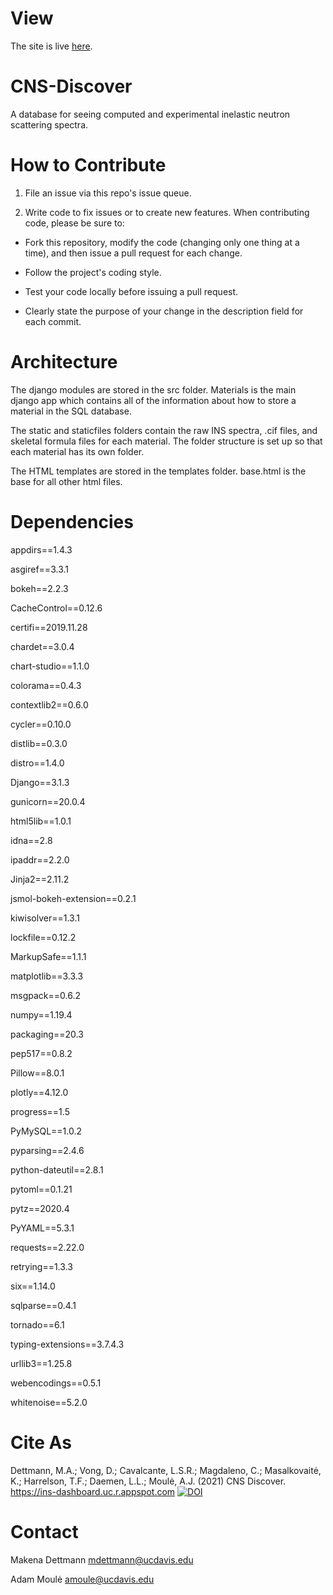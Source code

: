 # View
The site is live [here](https://ins-dashboard.uc.r.appspot.com).

# CNS-Discover
A database for seeing computed and experimental inelastic neutron scattering spectra.

# How to Contribute
1. File an issue via this repo's issue queue.

2. Write code to fix issues or to create new features. When contributing code, please be sure to:

* Fork this repository, modify the code (changing only one thing at a time), and then issue a pull request for each change.

* Follow the project's coding style.

* Test your code locally before issuing a pull request.

* Clearly state the purpose of your change in the description field for each commit.


# Architecture
The django modules are stored in the src folder. Materials is the main django app which contains all of the information about how to store a material in the SQL database. 

The static and staticfiles folders contain the raw INS spectra, .cif files, and skeletal formula files for each material. The folder structure is set up so that each material has its own folder.

The HTML templates are stored in the templates folder. base.html is the base for all other html files.

# Dependencies
appdirs==1.4.3

asgiref==3.3.1

bokeh==2.2.3

CacheControl==0.12.6

certifi==2019.11.28

chardet==3.0.4

chart-studio==1.1.0

colorama==0.4.3

contextlib2==0.6.0

cycler==0.10.0

distlib==0.3.0

distro==1.4.0

Django==3.1.3

gunicorn==20.0.4

html5lib==1.0.1

idna==2.8

ipaddr==2.2.0

Jinja2==2.11.2

jsmol-bokeh-extension==0.2.1

kiwisolver==1.3.1

lockfile==0.12.2

MarkupSafe==1.1.1

matplotlib==3.3.3

msgpack==0.6.2

numpy==1.19.4

packaging==20.3

pep517==0.8.2

Pillow==8.0.1

plotly==4.12.0

progress==1.5

PyMySQL==1.0.2

pyparsing==2.4.6

python-dateutil==2.8.1

pytoml==0.1.21

pytz==2020.4

PyYAML==5.3.1

requests==2.22.0

retrying==1.3.3

six==1.14.0

sqlparse==0.4.1

tornado==6.1

typing-extensions==3.7.4.3

urllib3==1.25.8

webencodings==0.5.1

whitenoise==5.2.0

# Cite As
Dettmann, M.A.; Vong, D.; Cavalcante, L.S.R.; Magdaleno, C.; Masalkovaitė, K.; Harrelson, T.F.; Daemen, L.L.; Moulė, A.J. (2021) CNS Discover. https://ins-dashboard.uc.r.appspot.com [![DOI](https://zenodo.org/badge/339552091.svg)](https://zenodo.org/badge/latestdoi/339552091)

# Contact
Makena Dettmann <mdettmann@ucdavis.edu>

Adam Moulė <amoule@ucdavis.edu>
